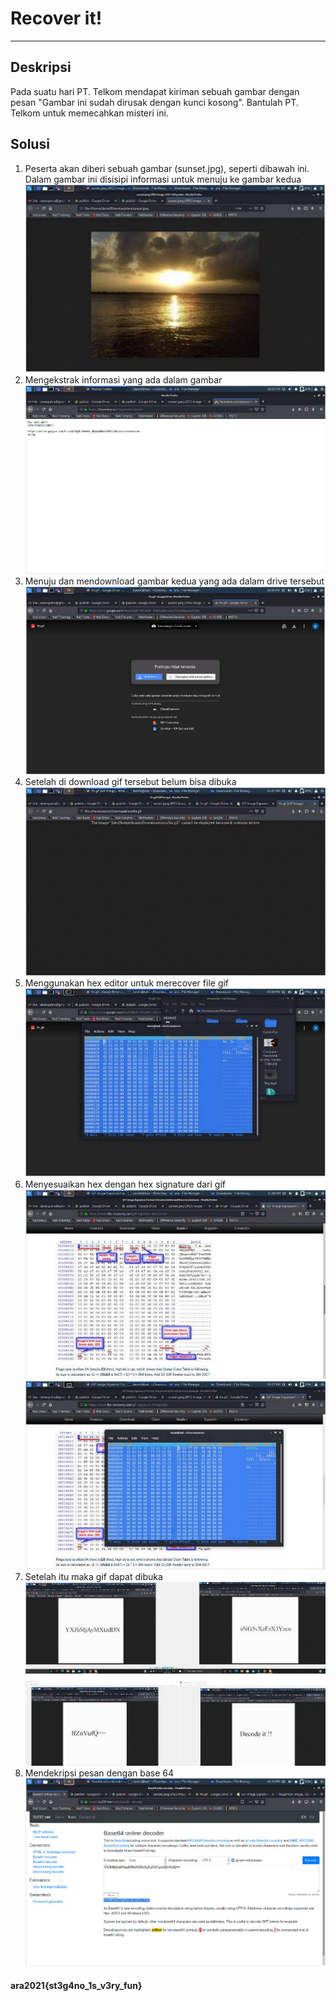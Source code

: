 # Recover it!
---
## Deskripsi
Pada suatu hari PT. Telkom mendapat kiriman sebuah gambar dengan pesan "Gambar ini sudah dirusak dengan kunci kosong". Bantulah PT. Telkom untuk memecahkan misteri ini.
## Solusi
1. Peserta akan diberi sebuah gambar (sunset.jpg), seperti dibawah ini. Dalam gambar ini disisipi informasi untuk menuju ke gambar kedua ![](1.JPG)
2. Mengekstrak informasi yang ada dalam gambar ![](2.JPG)
3. Menuju dan mendownload gambar kedua yang ada dalam drive tersebut ![](3.JPG)
4. Setelah di download gif tersebut belum bisa dibuka ![](4.JPG)
5. Menggunakan hex editor untuk merecover file gif ![](5.JPG)
6. Menyesuaikan hex dengan hex signature dari gif ![](6.JPG) ![](7.JPG)
7. Setelah itu maka gif dapat dibuka ![](8.JPG)
8. Mendekripsi pesan dengan base 64 ![](9.JPG)

#### ara2021{st3g4no_1s_v3ry_fun}

